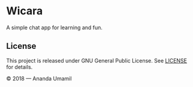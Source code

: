 # Wicara

A simple chat app for learning and fun.

## License

This project is released under GNU General Public License.
See [LICENSE](LICENSE) for details.

&copy; 2018 &mdash; Ananda Umamil
